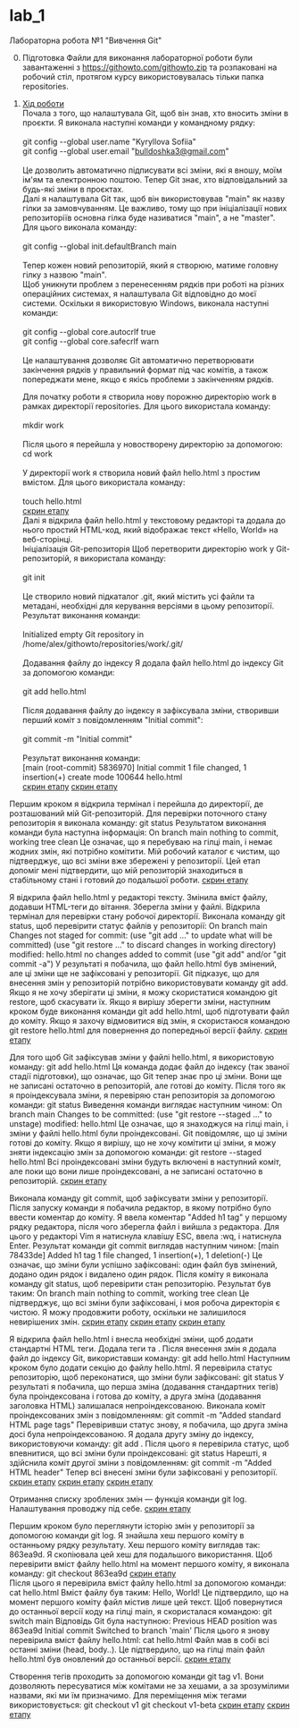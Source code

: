 # lab_1
Лабораторна робота №1 "Вивчення Git"

0. Підготовка
   Файли для виконання лабораторної роботи були завантаженні з https://githowto.com/githowto.zip та розпаковані на робочий стіл, протягом курсу використовувалась тільки папка repositories.

1. [Хід роботи](screenshots/1.png)<br>
   Почала з того, що налаштувала Git, щоб він знав, хто вносить зміни в проєкти. Я виконала наступні команди у командному рядку:<br>
   <br>git config --global user.name "Kyryllova Sofiia"<br>
   git config --global user.email "bulldoshka3@gmail.com"<br>
   <br>Це дозволить автоматично підписувати всі зміни, які я вношу, моїм ім'ям та електронною поштою. Тепер Git знає, хто відповідальний за будь-які зміни в проєктах.<br>
   Далі я налаштувала Git так, щоб він використовував "main" як назву гілки за замовчуванням. Це важливо, тому що при ініціалізації нових репозиторіїв основна гілка буде називатися "main", а не "master". Для цього виконала команду:<br>
   <br>git config --global init.defaultBranch main<br>
   <br>Тепер кожен новий репозиторій, який я створюю, матиме головну гілку з назвою "main".<br>
   Щоб уникнути проблем з перенесенням рядків при роботі на різних операційних системах, я налаштувала Git відповідно до моєї системи. Оскільки я використовую Windows, виконала наступні команди:<br>
   <br>git config --global core.autocrlf true<br>
   git config --global core.safecrlf warn<br>
   <br>Це налаштування дозволяє Git автоматично перетворювати закінчення рядків у правильний формат під час комітів, а також попереджати мене, якщо є якісь проблеми з закінченням рядків. <br>

   Для початку роботи я створила нову порожню директорію work в рамках директорії repositories. Для цього використала команду:<br>
<br>mkdir work<br>
<br>Після цього я перейшла у новостворену директорію за допомогою:
<br>cd work<br>
<br>У директорії work я створила новий файл hello.html з простим вмістом. Для цього використала команду:<br>
<br>touch hello.html<br>
[скрин етапу](screenshots/1.png)
<br>Далі я відкрила файл hello.html у текстовому редакторі та додала до нього простий HTML-код, який відображає текст «Hello, World» на веб-сторінці.<br>
Ініціалізація Git-репозиторія Щоб перетворити директорію work у Git-репозиторій, я використала команду:<br>
<br>git init<br>
<br>Це створило новий підкаталог .git, який містить усі файли та метадані, необхідні для керування версіями в цьому репозиторії.
<br>Результат виконання команди:<br>
<br>Initialized empty Git repository in /home/alex/githowto/repositories/work/.git/<br>
<br>Додавання файлу до індексу Я додала файл hello.html до індексу Git за допомогою команди:<br>
<br>git add hello.html<br>
<br>Після додавання файлу до індексу я зафіксувала зміни, створивши перший коміт з повідомленням "Initial commit":<br>
<br>git commit -m "Initial commit"<br>
<br>Результат виконання команди:<br>
[main (root-commit) 5836970] Initial commit
 1 file changed, 1 insertion(+)
 create mode 100644 hello.html<br>
 [скрин етапу](screenshots/2.png)   [скрин етапу](screenshots/3.png)

Першим кроком я відкрила термінал і перейшла до директорії, де розташований мій Git-репозиторій. Для перевірки поточного стану репозиторія я виконала команду:
git status
Результатом виконання команди була наступна інформація:
On branch main
nothing to commit, working tree clean
Це означає, що я перебуваю на гілці main, і немає жодних змін, які потрібно комітити. Мій робочий каталог є чистим, що підтверджує, що всі зміни вже збережені у репозиторії.
Цей етап допоміг мені підтвердити, що мій репозиторій знаходиться в стабільному стані і готовий до подальшої роботи.
 [скрин етапу](screenshots/4.png)

 Я відкрила файл hello.html у редакторі тексту.
Змінила вміст файлу, додавши HTML-теги до вітання. Зберегла зміни у файлі.
Відкрила термінал для перевірки стану робочої директорії.
Виконала команду git status, щоб перевірити статус файлів у репозиторії:
On branch main
Changes not staged for commit:
  (use "git add <file>..." to update what will be committed)
  (use "git restore <file>..." to discard changes in working directory)
    modified:   hello.html
no changes added to commit (use "git add" and/or "git commit -a")
У результаті я побачила, що файл hello.html був змінений, але ці зміни ще не зафіксовані у репозиторії. Git підказує, що для внесення змін у репозиторій потрібно використовувати команду git add. Якщо я не хочу зберігати ці зміни, я можу скористатися командою git restore, щоб скасувати їх.
Якщо я вирішу зберегти зміни, наступним кроком буде виконання команди git add hello.html, щоб підготувати файл до коміту.
Якщо я захочу відмовитися від змін, я скористаюся командою git restore hello.html для повернення до попередньої версії файлу.
 [скрин етапу](screenshots/4.png)

Для того щоб Git зафіксував зміни у файлі hello.html, я використовую команду:
git add hello.html
Ця команда додає файл до індексу (так званої стадії підготовки), що означає, що Git тепер знає про ці зміни. Вони ще не записані остаточно в репозиторій, але готові до коміту.
Після того як я проіндексувала зміни, я перевіряю стан репозиторія за допомогою команди:
git status
Виведення команди виглядає наступним чином:
On branch main
Changes to be committed:
  (use "git restore --staged <file>..." to unstage)
  modified:   hello.html
Це означає, що я знаходжуся на гілці main, і зміни у файлі hello.html були проіндексовані. Git повідомляє, що ці зміни готові до коміту.
Якщо я вирішу, що не хочу комітити ці зміни, я можу зняти індексацію змін за допомогою команди:
git restore --staged hello.html
Всі проіндексовані зміни будуть включені в наступний коміт, але поки що вони лише проіндексовані, а не записані остаточно в репозиторій.
 [скрин етапу](screenshots/5.png)

Виконала команду git commit, щоб зафіксувати зміни у репозиторії. Після запуску команди я побачила редактор, в якому потрібно було ввести коментар до коміту.
Я ввела коментар "Added h1 tag" у першому рядку редактора, після чого зберегла файл і вийшла з редактора. Для цього у редакторі Vim я натиснула клавішу ESC, ввела :wq, і натиснула Enter.
Результат команди git commit виглядав наступним чином:
[main 78433de] Added h1 tag
 1 file changed, 1 insertion(+), 1 deletion(-)
Це означає, що зміни були успішно зафіксовані: один файл був змінений, додано один рядок і видалено один рядок.
Після коміту я виконала команду git status, щоб перевірити стан репозиторію. Результат був таким:
On branch main
nothing to commit, working tree clean
Це підтверджує, що всі зміни були зафіксовані, і моя робоча директорія є чистою. Я можу продовжити роботу, оскільки не залишилося невирішених змін.
 [скрин етапу](screenshots/6.png)    [скрин етапу](screenshots/7.png)   [скрин етапу](screenshots/8.png)

Я відкрила файл hello.html і внесла необхідні зміни, щоб додати стандартні HTML теги. Додала теги <html> та <body>.
Після внесення змін я додала файл до індексу Git, використавши команду:
git add hello.html
Наступним кроком було додати секцію <head> до файлу hello.html.
Я перевірила статус репозиторію, щоб переконатися, що зміни були зафіксовані:
git status
У результаті я побачила, що перша зміна (додавання стандартних тегів) була проіндексована і готова до коміту, а друга зміна (додавання заголовка HTML) залишалася непроіндексованою.
Виконала коміт проіндексованих змін з повідомленням:
git commit -m "Added standard HTML page tags"
Перевіривши статус знову, я побачила, що друга зміна досі була непроіндексованою.
Я додала другу зміну до індексу, використовуючи команду:
git add .
Після цього я перевірила статус, щоб впевнитися, що всі зміни були проіндексовані:
git status
Нарешті, я здійснила коміт другої зміни з повідомленням:
git commit -m "Added HTML header"
Тепер всі внесені зміни були зафіксовані у репозиторії.
[скрин етапу](screenshots/9.png)  [скрин етапу](screenshots/10.png)  [скрин етапу](screenshots/11.png)

Отримання списку зроблених змін — функція команди git log. Налаштування проводжу під себе.
[скрин етапу](screenshots/12.png)  

Першим кроком було переглянути історію змін у репозиторії за допомогою команди git log. Я знайшла хеш першого коміту в останньому рядку результату. Хеш першого коміту виглядав так: 863ea9d. Я скопіювала цей хеш для подальшого використання.
Щоб перевірити вміст файлу hello.html на момент першого коміту, я виконала команду:
git checkout 863ea9d
[скрин етапу](screenshots/13.png)  
Після цього я перевірила вміст файлу hello.html за допомогою команди:
cat hello.html
Вміст файлу був таким:
Hello, World!
Це підтвердило, що на момент першого коміту файл містив лише цей текст.
Щоб повернутися до останньої версії коду на гілці main, я скористалася командою:
git switch main
Відповідь Git була наступною:
Previous HEAD position was 863ea9d Initial commit
Switched to branch 'main'
Після цього я знову перевірила вміст файлу hello.html:
cat hello.html
Файл мав в собі всі останні зміни (head, body..).
Це підтвердило, що на гілці main файл hello.html був оновлений до останньої версії.
[скрин етапу](screenshots/14.png)  

Створення тегів проходить за допомогою команди git tag v1. Вони дозволяють пересуватися між комітами не за хешами, а за зрозумілими назвами, які ми їм призначимо.
Для переміщення між тегами використовується: 
git checkout v1
git checkout v1-beta
[скрин етапу](screenshots/15.png)   [скрин етапу](screenshots/16.png)  







   

